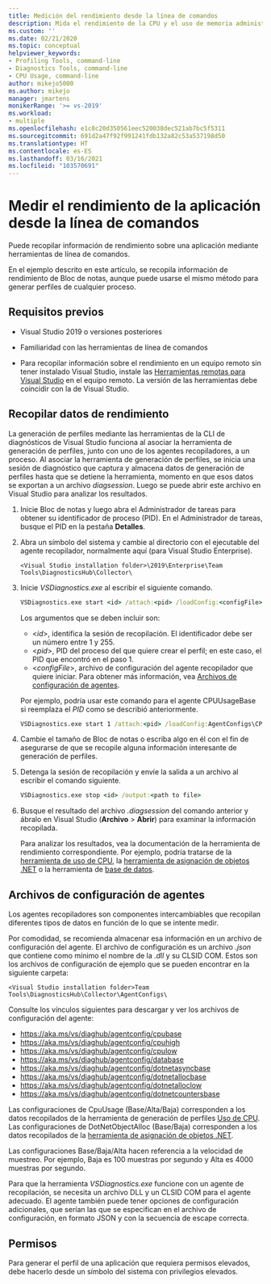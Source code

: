 ```yaml
---
title: Medición del rendimiento desde la línea de comandos
description: Mida el rendimiento de la CPU y el uso de memoria administrada de la aplicación desde la línea de comandos.
ms.custom: ''
ms.date: 02/21/2020
ms.topic: conceptual
helpviewer_keywords:
- Profiling Tools, command-line
- Diagnostics Tools, command-line
- CPU Usage, command-line
author: mikejo5000
ms.author: mikejo
manager: jmartens
monikerRange: '>= vs-2019'
ms.workload:
- multiple
ms.openlocfilehash: e1c8c20d350561eec520038dec521ab7bc5f5311
ms.sourcegitcommit: 691d2a47f92f991241fdb132a82c53a537198d50
ms.translationtype: HT
ms.contentlocale: es-ES
ms.lasthandoff: 03/16/2021
ms.locfileid: "103570691"
---
```

# <a name="measure-application-performance-from-the-command-line"></a>Medir el rendimiento de la aplicación desde la línea de comandos

Puede recopilar información de rendimiento sobre una aplicación mediante herramientas de línea de comandos.

En el ejemplo descrito en este artículo, se recopila información de rendimiento de Bloc de notas, aunque puede usarse el mismo método para generar perfiles de cualquier proceso.

## <a name="prerequisites"></a>Requisitos previos

* Visual Studio 2019 o versiones posteriores

* Familiaridad con las herramientas de línea de comandos

* Para recopilar información sobre el rendimiento en un equipo remoto sin tener instalado Visual Studio, instale las [Herramientas remotas para Visual Studio](https://visualstudio.microsoft.com/downloads#remote-tools-for-visual-studio-2019) en el equipo remoto. La versión de las herramientas debe coincidir con la de Visual Studio.

## <a name="collect-performance-data"></a>Recopilar datos de rendimiento

La generación de perfiles mediante las herramientas de la CLI de diagnósticos de Visual Studio funciona al asociar la herramienta de generación de perfiles, junto con uno de los agentes recopiladores, a un proceso. Al asociar la herramienta de generación de perfiles, se inicia una sesión de diagnóstico que captura y almacena datos de generación de perfiles hasta que se detiene la herramienta, momento en que esos datos se exportan a un archivo *diagsession*. Luego se puede abrir este archivo en Visual Studio para analizar los resultados.

1. Inicie Bloc de notas y luego abra el Administrador de tareas para obtener su identificador de proceso (PID). En el Administrador de tareas, busque el PID en la pestaña **Detalles**.

1. Abra un símbolo del sistema y cambie al directorio con el ejecutable del agente recopilador, normalmente aquí (para Visual Studio Enterprise).

   ```<Visual Studio installation folder>\2019\Enterprise\Team Tools\DiagnosticsHub\Collector\```

1. Inicie *VSDiagnostics.exe* al escribir el siguiente comando.

   ```cmd
   VSDiagnostics.exe start <id> /attach:<pid> /loadConfig:<configFile>
   ```

   Los argumentos que se deben incluir son:

   * \<*id*>, identifica la sesión de recopilación. El identificador debe ser un número entre 1 y 255.
   * \<*pid*>, PID del proceso del que quiere crear el perfil; en este caso, el PID que encontró en el paso 1.
   * \<*configFile*>, archivo de configuración del agente recopilador que quiere iniciar. Para obtener más información, vea [Archivos de configuración de agentes](#config_file).

   Por ejemplo, podría usar este comando para el agente CPUUsageBase si reemplaza el *PID* como se describió anteriormente.

   ```cmd
   VSDiagnostics.exe start 1 /attach:<pid> /loadConfig:AgentConfigs\CPUUsageLow.json
   ```

1. Cambie el tamaño de Bloc de notas o escriba algo en él con el fin de asegurarse de que se recopile alguna información interesante de generación de perfiles.

1. Detenga la sesión de recopilación y envíe la salida a un archivo al escribir el comando siguiente.

   ```cmd
   VSDiagnostics.exe stop <id> /output:<path to file>
   ```

1. Busque el resultado del archivo *.diagsession* del comando anterior y ábralo en Visual Studio (**Archivo** > **Abrir**) para examinar la información recopilada.

   Para analizar los resultados, vea la documentación de la herramienta de rendimiento correspondiente. Por ejemplo, podría tratarse de la [herramienta de uso de CPU](../profiling/cpu-usage.md), la [herramienta de asignación de objetos .NET](../profiling/dotnet-alloc-tool.md) o la herramienta de [base de datos](../profiling/analyze-database.md).

## <a name="agent-configuration-files"></a><a name="config_file"></a> Archivos de configuración de agentes

Los agentes recopiladores son componentes intercambiables que recopilan diferentes tipos de datos en función de lo que se intente medir.

Por comodidad, se recomienda almacenar esa información en un archivo de configuración del agente. El archivo de configuración es un archivo *.json* que contiene como mínimo el nombre de la *.dll* y su CLSID COM. Estos son los archivos de configuración de ejemplo que se pueden encontrar en la siguiente carpeta:

```<Visual Studio installation folder>Team Tools\DiagnosticsHub\Collector\AgentConfigs\```

Consulte los vínculos siguientes para descargar y ver los archivos de configuración del agente:

- https://aka.ms/vs/diaghub/agentconfig/cpubase
- https://aka.ms/vs/diaghub/agentconfig/cpuhigh
- https://aka.ms/vs/diaghub/agentconfig/cpulow
- https://aka.ms/vs/diaghub/agentconfig/database
- https://aka.ms/vs/diaghub/agentconfig/dotnetasyncbase
- https://aka.ms/vs/diaghub/agentconfig/dotnetallocbase
- https://aka.ms/vs/diaghub/agentconfig/dotnetalloclow
- https://aka.ms/vs/diaghub/agentconfig/dotnetcountersbase

Las configuraciones de CpuUsage (Base/Alta/Baja) corresponden a los datos recopilados de la herramienta de generación de perfiles [Uso de CPU](../profiling/cpu-usage.md).
Las configuraciones de DotNetObjectAlloc (Base/Baja) corresponden a los datos recopilados de la [herramienta de asignación de objetos .NET](../profiling/dotnet-alloc-tool.md).

Las configuraciones Base/Baja/Alta hacen referencia a la velocidad de muestreo. Por ejemplo, Baja es 100 muestras por segundo y Alta es 4000 muestras por segundo.

Para que la herramienta *VSDiagnostics.exe* funcione con un agente de recopilación, se necesita un archivo DLL y un CLSID COM para el agente adecuado. El agente también puede tener opciones de configuración adicionales, que serían las que se especifican en el archivo de configuración, en formato JSON y con la secuencia de escape correcta.

## <a name="permissions"></a>Permisos

Para generar el perfil de una aplicación que requiera permisos elevados, debe hacerlo desde un símbolo del sistema con privilegios elevados.
